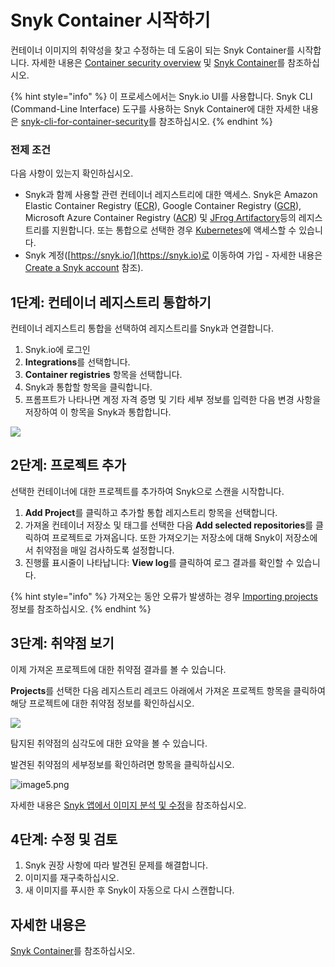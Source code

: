 # Snyk Container 시작하기

컨테이너 이미지의 취약성을 찾고 수정하는 데 도움이 되는 Snyk Container를 시작합니다. 자세한 내용은 [Container security overview](https://support.snyk.io/hc/en-us/articles/360003946897-Container-security-overview) 및 [Snyk Container](https://solutions.snyk.io/snyk-academy/container)를 참조하십시오.

{% hint style="info" %}
이 프로세스에서는 Snyk.io UI를 사용합니다. Snyk CLI (Command-Line Interface) 도구를 사용하는 Snyk Container에 대한 자세한 내용은 [snyk-cli-for-container-security](snyk-cli-for-container-security/ "mention")를 참조하십시오.
{% endhint %}

### 전제 조건

다음 사항이 있는지 확인하십시오.

* Snyk과 함께 사용할 관련 컨테이너 레지스트리에 대한 액세스. Snyk은 Amazon Elastic Container Registry ([ECR](https://docs.snyk.io/snyk-container/image-scanning-library/ecr-image-scanning)), Google Container Registry ([GCR](https://docs.snyk.io/snyk-container/image-scanning-library/gcr-image-scanning)), Microsoft Azure Container Registry ([ACR](https://docs.snyk.io/snyk-container/image-scanning-library/acr-image-scanning)) 및 [JFrog Artifactory](https://docs.snyk.io/snyk-container/image-scanning-library/jfrog-artifactory-image-scanning)등의 레지스트리를 지원합니다. 또는 통합으로 선택한 경우 [Kubernetes](https://docs.snyk.io/snyk-container/image-scanning-library/kubernetes-workload-and-image-scanning)에 액세스할 수 있습니다.
* Snyk 계정([https://snyk.io/](https://snyk.io)로 이동하여 가입 - 자세한 내용은 [Create a Snyk account](https://docs.snyk.io/getting-started/getting-started-snyk-products) 참조).

## 1단계: 컨테이너 레지스트리 통합하기

컨테이너 레지스트리 통합을 선택하여 레지스트리를 Snyk과 연결합니다.

1. Snyk.io에 로그인
2. **Integrations**를 선택합니다.
3. **Container registries** 항목을 선택합니다.
4. Snyk과 통합할 항목을 클릭합니다.
5. 프롬프트가 나타나면 계정 자격 증명 및 기타 세부 정보를 입력한 다음 변경 사항을 저장하여 이 항목을 Snyk과 통합합니다.

![](../../.gitbook/assets/container-account-credentials.png)

## 2단계: 프로젝트 추가

선택한 컨테이너에 대한 프로젝트를 추가하여 Snyk으로 스캔을 시작합니다.

1. **Add Project**를 클릭하고 추가할 통합 레지스트리 항목을 선택합니다.
2. 가져올 컨테이너 저장소 및 태그를 선택한 다음 **Add selected repositories**를 클릭하여 프로젝트로 가져옵니다. 또한 가져오기는 저장소에 대해 Snyk이 저장소에서 취약점을 매일 검사하도록 설정합니다.
3. 진행률 표시줄이 나타납니다: **View log**를 클릭하여 로그 결과를 확인할 수 있습니다.

{% hint style="info" %}
가져오는 동안 오류가 발생하는 경우 [Importing projects](https://support.snyk.io/hc/en-us/sections/360000923478-Importing-projects) 정보를 참조하십시오.
{% endhint %}

## 3단계: 취약점 보기

이제 가져온 프로젝트에 대한 취약점 결과를 볼 수 있습니다.

**Projects**를 선택한 다음 레지스트리 레코드 아래에서 가져온 프로젝트 항목을 클릭하여 해당 프로젝트에 대한 취약점 정보를 확인하십시오.

![](<../../.gitbook/assets/mceclip2 (1) (1) (1) (3) (3) (4) (6) (1) (24).png>)

탐지된 취약점의 심각도에 대한 요약을 볼 수 있습니다.

발견된 취약점의 세부정보를 확인하려면 항목을 클릭하십시오.

![image5.png](../../.gitbook/assets/image5-1-.png)

자세한 내용은 [Snyk 앱에서 이미지 분석 및 수정](getting-around-the-snyk-container-ui/analysis-and-remediation-for-your-images-from-the-snyk-app.md)을 참조하십시오.

## 4단계: 수정 및 검토

1. Snyk 권장 사항에 따라 발견된 문제를 해결합니다.
2. 이미지를 재구축하십시오.
3. 새 이미지를 푸시한 후 Snyk이 자동으로 다시 스캔합니다.

## 자세한 내용은

[Snyk Container](./)를 참조하십시오.
